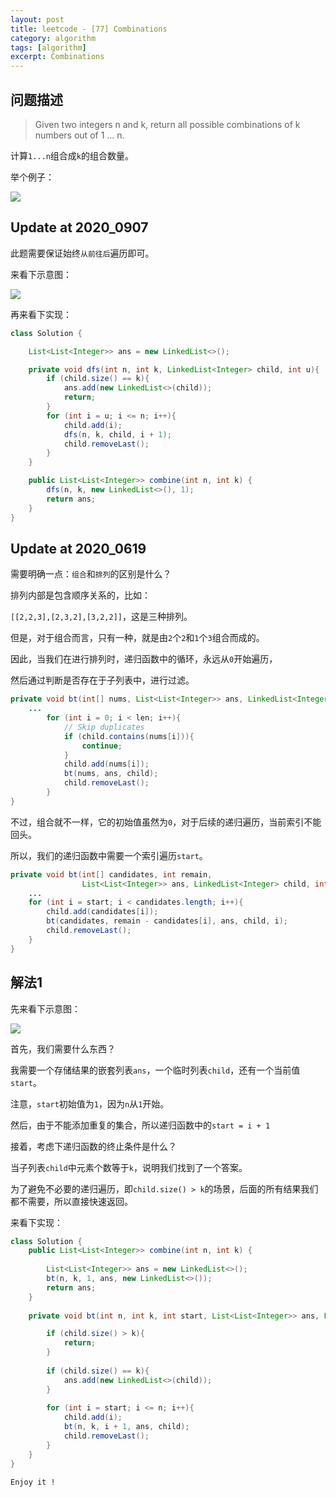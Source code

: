 ```yaml
---
layout: post
title: leetcode - [77] Combinations
category: algorithm
tags: [algorithm]
excerpt: Combinations
---
```


## 问题描述  

> Given two integers n and k, return all possible combinations of k numbers out of 1 ... n.  

计算`1...n`组合成`k`的组合数量。  

举个例子：  

![](https://yyc-images.oss-cn-beijing.aliyuncs.com/leetcode_77_demo.png)  

## Update at 2020_0907   

此题需要保证始终`从前往后`遍历即可。  


来看下示意图：  

![](https://yyc-images.oss-cn-beijing.aliyuncs.com/leetcode_77_2020_0907.png)  


再来看下实现：  


``` java
class Solution {

    List<List<Integer>> ans = new LinkedList<>();

    private void dfs(int n, int k, LinkedList<Integer> child, int u){
        if (child.size() == k){
            ans.add(new LinkedList<>(child));
            return;
        }
        for (int i = u; i <= n; i++){
            child.add(i);
            dfs(n, k, child, i + 1);
            child.removeLast();
        }
    }

    public List<List<Integer>> combine(int n, int k) {
        dfs(n, k, new LinkedList<>(), 1);
        return ans;
    }
}
```


## Update at 2020_0619  

需要明确一点：`组合`和`排列`的区别是什么？  

排列内部是包含顺序关系的，比如：  

`[[2,2,3],[2,3,2],[3,2,2]]`，这是三种排列。  

但是，对于组合而言，只有一种，就是由`2`个`2`和`1`个`3`组合而成的。  

因此，当我们在进行排列时，递归函数中的循环，永远从`0`开始遍历，   

然后通过判断是否存在于子列表中，进行过滤。  

``` java
private void bt(int[] nums, List<List<Integer>> ans, LinkedList<Integer> child{
    ...
        for (int i = 0; i < len; i++){
            // Skip duplicates
            if (child.contains(nums[i])){
                continue;
            }
            child.add(nums[i]);
            bt(nums, ans, child);
            child.removeLast();
        }
}
```

不过，组合就不一样，它的初始值虽然为`0`，对于后续的递归遍历，当前索引不能回头。  

所以，我们的递归函数中需要一个索引遍历`start`。  

``` java
private void bt(int[] candidates, int remain, 
                List<List<Integer>> ans, LinkedList<Integer> child, int start) {
    ...
    for (int i = start; i < candidates.length; i++){
        child.add(candidates[i]);
        bt(candidates, remain - candidates[i], ans, child, i);
        child.removeLast();
    }
}
```


## 解法1  

先来看下示意图：  

![](https://yyc-images.oss-cn-beijing.aliyuncs.com/leetcode_77_key.png)  

首先，我们需要什么东西？  

我需要一个存储结果的嵌套列表`ans`，一个临时列表`child`，还有一个当前值`start`。  

注意，`start`初始值为`1`，因为`n`从`1`开始。  

然后，由于不能添加重复的集合，所以递归函数中的`start = i + 1`  

接着，考虑下递归函数的终止条件是什么？  

当子列表`child`中元素个数等于`k`，说明我们找到了一个答案。  

为了避免不必要的递归遍历，即`child.size() > k`的场景，后面的所有结果我们都不需要，所以直接快速返回。  


来看下实现：  


``` java
class Solution {
    public List<List<Integer>> combine(int n, int k) {
        
        List<List<Integer>> ans = new LinkedList<>();
        bt(n, k, 1, ans, new LinkedList<>());
        return ans;
    }
    
    private void bt(int n, int k, int start, List<List<Integer>> ans, LinkedList<Integer> child){

        if (child.size() > k){
            return;
        }
        
        if (child.size() == k){
            ans.add(new LinkedList<>(child));
        }
        
        for (int i = start; i <= n; i++){
            child.add(i);
            bt(n, k, i + 1, ans, child);
            child.removeLast();
        }
    }
}
```

`Enjoy it ! `